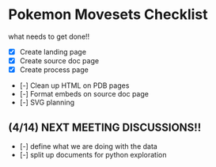 # Pokemon Movesets Checklist

what needs to get done!!


- [x] Create landing page
- [x] Create source doc page
- [x] Create process page
- [-] Clean up HTML on PDB pages
- [-] Format embeds on source doc page
- [-] SVG planning 


## (4/14) NEXT MEETING DISCUSSIONS!!
- [-] define what we are doing with the data
- [-] split up documents for python exploration

